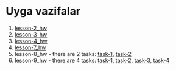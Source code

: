 # Uyga vazifalar
1. [lesson-2_hw](https://uwuvoice.github.io/homeworks/lesson-2_hw)
2. [lesson-3_hw](https://uwuvoice.github.io/homeworks/lesson-3_hw)
3. [lesson-4_hw](https://uwuvoice.github.io/homeworks/lesson-4_hw)
4. [lesson-7_hw](https://uwuvoice.github.io/homeworks/lesson-7_hw)
5. lesson-8_hw - there are 2 tasks:
[task-1](https://uwuvoice.github.io/homeworks/lesson-8_hw/task-1), [task-2](https://uwuvoice.github.io/homeworks/lesson-8_hw/task-2)
6. lesson-9_hw - there are 4 tasks:
[task-1](https://uwuvoice.github.io/homeworks/lesson-9_hw/task-1), [task-2](https://uwuvoice.github.io/homeworks/lesson-9_hw/task-2), [task-3](https://uwuvoice.github.io/homeworks/lesson-9_hw/task-3), [task-4](https://uwuvoice.github.io/homeworks/lesson-9_hw/task-4)